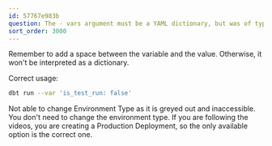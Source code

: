 ```yaml
---
id: 57767e983b
question: The - vars argument must be a YAML dictionary, but was of type str
sort_order: 3000
---
```


Remember to add a space between the variable and the value. Otherwise, it won't be interpreted as a dictionary.

Correct usage:

```bash
dbt run --var 'is_test_run: false'
```

Not able to change Environment Type as it is greyed out and inaccessible. You don't need to change the environment type. If you are following the videos, you are creating a Production Deployment, so the only available option is the correct one.